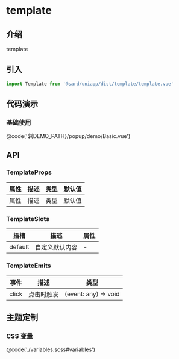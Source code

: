 # template

## 介绍

template

## 引入

```ts
import Template from '@sard/uniapp/dist/template/template.vue'
```

## 代码演示

### 基础使用

@code('${DEMO_PATH}/popup/demo/Basic.vue')

## API

### TemplateProps

| 属性 | 描述 | 类型 | 默认值 |
| ---- | ---- | ---- | ------ |
| 属性 | 描述 | 类型 | 默认值 |

### TemplateSlots

| 插槽    | 描述           | 属性 |
| ------- | -------------- | ---- |
| default | 自定义默认内容 | -    |

### TemplateEmits

| 事件  | 描述       | 类型                 |
| ----- | ---------- | -------------------- |
| click | 点击时触发 | (event: any) => void |

## 主题定制

### CSS 变量

@code('./variables.scss#variables')
